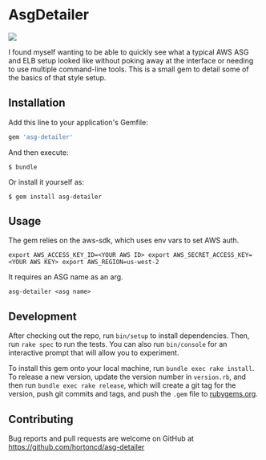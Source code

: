 # AsgDetailer

![](https://github.com/hortoncd/asg-detailer/workflows/Ruby/badge.svg)

I found myself wanting to be able to quickly see what a typical AWS ASG and ELB setup looked like without poking away at the interface or needing to use multiple command-line tools.  This is a small gem to detail some of the basics of that style setup.

## Installation

Add this line to your application's Gemfile:

```ruby
gem 'asg-detailer'
```

And then execute:

    $ bundle

Or install it yourself as:

    $ gem install asg-detailer

## Usage

The gem relies on the aws-sdk, which uses env vars to set AWS auth.

`
export AWS_ACCESS_KEY_ID=<YOUR AWS ID>
export AWS_SECRET_ACCESS_KEY=<YOUR AWS KEY>
export AWS_REGION=us-west-2
`

It requires an ASG name as an arg.

`asg-detailer <asg name>`

## Development

After checking out the repo, run `bin/setup` to install dependencies. Then, run `rake spec` to run the tests. You can also run `bin/console` for an interactive prompt that will allow you to experiment.

To install this gem onto your local machine, run `bundle exec rake install`. To release a new version, update the version number in `version.rb`, and then run `bundle exec rake release`, which will create a git tag for the version, push git commits and tags, and push the `.gem` file to [rubygems.org](https://rubygems.org).

## Contributing

Bug reports and pull requests are welcome on GitHub at https://github.com/hortoncd/asg-detailer
